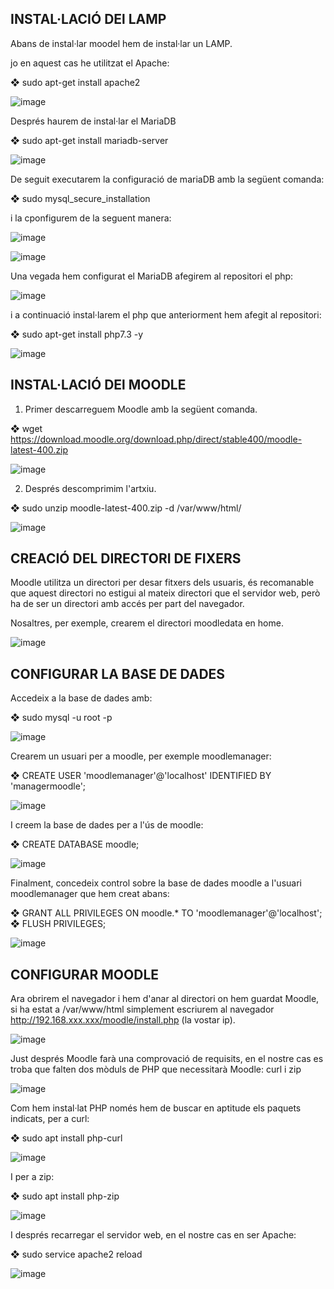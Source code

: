 ## INSTAL·LACIÓ DEl LAMP

Abans de instal·lar moodel hem de instal·lar un LAMP.

jo en aquest cas he utilitzat el Apache:

❖ sudo apt-get install apache2

![image](https://user-images.githubusercontent.com/116022089/204258593-caffb899-9b14-4082-aad1-dd7f6b5f8194.png)

Després haurem de instal·lar el MariaDB

❖ sudo apt-get install mariadb-server

![image](https://user-images.githubusercontent.com/116022089/204258978-244f0625-2ed3-4e9c-9cc2-67592d69574c.png)

De seguit executarem la configuració de mariaDB amb la següent comanda: 

❖ sudo mysql_secure_installation

i la cponfigurem de la seguent manera:

![image](https://user-images.githubusercontent.com/116022089/204261543-3f689f6f-1aab-44eb-aa23-513ecd882215.png)

![image](https://user-images.githubusercontent.com/116022089/204261809-14156896-75fa-4fae-b258-bc2eb4c92df9.png)

Una vegada hem configurat el MariaDB afegirem al repositori el php:

![image](https://user-images.githubusercontent.com/116022089/204262361-c8942bb8-5da7-4e31-8004-02981442ecad.png)

i a continuació instal·larem el php que anteriorment hem afegit al repositori:

❖ sudo apt-get install php7.3 -y

![image](https://user-images.githubusercontent.com/116022089/204263350-45c07482-7d90-4338-9a95-288bdca286cd.png)

## INSTAL·LACIÓ DEl MOODLE

1. Primer descarreguem Moodle amb la següent comanda.

❖ wget https://download.moodle.org/download.php/direct/stable400/moodle-latest-400.zip

![image](https://user-images.githubusercontent.com/116022089/203132498-58b1b55f-2553-4a7c-a236-0e00073c4408.png)

2. Després descomprimim l'artxiu.

❖ sudo unzip moodle-latest-400.zip -d /var/www/html/

![image](https://user-images.githubusercontent.com/116022089/204264257-161160c3-70e4-4faf-b7ea-b3329fe351d1.png)

## CREACIÓ DEL DIRECTORI DE FIXERS

Moodle utilitza un directori per desar fitxers dels usuaris, és recomanable que aquest directori no estigui al mateix directori que el servidor web, però ha de ser un directori amb accés per part del navegador.

Nosaltres, per exemple, crearem el directori moodledata en home.

![image](https://user-images.githubusercontent.com/116022089/204264770-fa61c138-5941-4c20-a607-3701cf2d8e2c.png)

## CONFIGURAR LA BASE DE DADES

Accedeix a la base de dades amb:

❖ sudo mysql -u root -p

![image](https://user-images.githubusercontent.com/116022089/204266136-eb94773f-3e30-4706-87bc-32b77090e948.png)

Crearem un usuari per a moodle, per exemple moodlemanager:

❖ CREATE USER 'moodlemanager'@'localhost' IDENTIFIED BY 'managermoodle';

![image](https://user-images.githubusercontent.com/116022089/204266678-2d76ca65-c3a1-4835-9747-4e8c9bb42ddf.png)

I creem la base de dades per a l'ús de moodle:

❖ CREATE DATABASE moodle;

![image](https://user-images.githubusercontent.com/116022089/204274809-8d7bd255-e6f3-451a-8463-4b55c12f78ef.png)

Finalment, concedeix control sobre la base de dades moodle a l'usuari moodlemanager que hem creat abans:

❖ GRANT ALL PRIVILEGES ON moodle.* TO 'moodlemanager'@'localhost';
❖ FLUSH PRIVILEGES;

![image](https://user-images.githubusercontent.com/116022089/204275194-16d1f716-c0a0-44ee-9472-a5219b1b7876.png)

## CONFIGURAR MOODLE 

Ara obrirem el navegador i hem d'anar al directori on hem guardat Moodle, si ha estat a /var/www/html simplement escriurem al navegador http://192.168.xxx.xxx/moodle/install.php (la vostar ip).

![image](https://user-images.githubusercontent.com/116022089/204298571-1c35edfe-28fb-4577-915e-9d7d99ee789d.png)

Just després Moodle farà una comprovació de requisits, en el nostre cas es troba que falten dos mòduls de PHP que necessitarà Moodle: curl i zip

![image](https://user-images.githubusercontent.com/116022089/204299291-820672b1-5a4e-444e-b0ca-ae15940ced55.png)

Com hem instal·lat PHP només hem de buscar en aptitude els paquets indicats, per a curl:

❖ sudo apt install php-curl

![image](https://user-images.githubusercontent.com/116022089/204299723-4a31b06d-a5e9-4506-8173-d746b68fa0cd.png)

I per a zip:

❖ sudo apt install php-zip

![image](https://user-images.githubusercontent.com/116022089/204300482-5260593a-f841-45fc-81cd-85ef8aa6eace.png)

I després recarregar el servidor web, en el nostre cas en ser Apache:

❖ sudo service apache2 reload

![image](https://user-images.githubusercontent.com/116022089/204302412-3c1dfc99-5857-4eb4-809b-acf9b82b978e.png)



